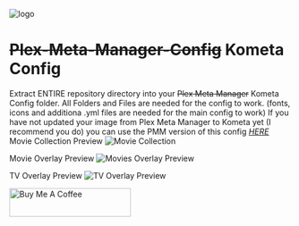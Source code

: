 ![logo](https://github.com/mrbuckwheet/Kometa-Config/assets/124317277/5323ca07-03fd-479a-b93d-681172b96290)
# ~~Plex-Meta-Manager-Config~~ Kometa Config 
Extract ENTIRE repository directory into your ~~Plex Meta Manager~~ Kometa Config folder. All Folders and Files are needed for the config to work. (fonts, icons and additiona .yml files are needed for the main config to work) 
If you have not updated your image from Plex Meta Manager to Kometa yet (I recommend you do) you can use the PMM version of this config [_HERE_](https://github.com/mrbuckwheet/Kometa-Config/releases/tag/PMM-Version) 
Movie Collection Preview
![Movie Collection](https://user-images.githubusercontent.com/124317277/232326609-c407d4f2-5fbb-4189-b0e8-13d5456f5eb2.JPG)

Movie Overlay Preview
![Movies Overlay Preview](https://user-images.githubusercontent.com/124317277/232326613-676b4b3a-d2c9-46b0-bf3c-b5f22d8aff46.JPG)

TV Overlay Preview
![TV Overlay Preview](https://user-images.githubusercontent.com/124317277/232326617-b5c4f59d-5491-4830-8ea5-d6874d4b1c06.JPG)

<!-- markdownlint-disable MD033 -->
<a href="https://www.buymeacoffee.com/mrbuckwheet" target="_blank"><img src="https://cdn.buymeacoffee.com/buttons/lato-black.png" alt="Buy Me A Coffee" style="height: 51px !important;width: 217px !important;" ></a>
<!-- markdownlint-enable MD033 -->
